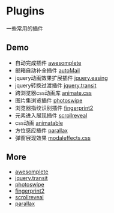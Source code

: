 # Plugins
一些常用的插件

## Demo
* 自动完成插件 [awesomplete](http://moamaoa.com/Plugins/js/awesomplete/demo.html)
* 邮箱自动补全插件 [autoMail](http://moamaoa.com/Plugins/jqueryplugins/automail/demo.html)
* jquery动画效果扩展插件 [jquery.easing](http://moamaoa.com/Plugins/jqueryplugins/easing/demo.html)
* jquery转换过渡插件 [jquery.transit](http://moamaoa.com/Plugins/jqueryplugins/transit/demo.html)
* 跨浏览器css动画库 [animate.css](http://moamaoa.com/Plugins/css/animate/demo.html)
* 图片集浏览插件 [photoswipe](http://moamaoa.com/Plugins/js/photoswipe/demo.html)
* 浏览器指纹识别插件 [fingerprint2](http://moamaoa.com/Plugins/js/fingerprint/demo.html)
* 元素进入展现插件 [scrollreveal](http://moamaoa.com/Plugins/js/scrollreveal/demo.html)
* css动画 [animatable](http://moamaoa.com/Plugins/js/animatable/demo.html)
* 方位感应插件 [parallax](http://moamaoa.com/Plugins/js/parallax/demo.html)
* 弹窗展现效果 [modaleffects.css](http://moamaoa.com/Plugins/css/modaleffects/demo.html)

## More
* [awesomplete](https://github.com/LeaVerou/awesomplete)
* [jquery.transit](https://github.com/rstacruz/jquery.transit)
* [photoswipe](https://github.com/dimsemenov/photoswipe)
* [fingerprint2](https://github.com/Valve/fingerprintjs2)
* [scrollreveal](https://github.com/jlmakes/scrollReveal.js)
* [parallax](https://github.com/wagerfield/parallax)

